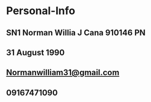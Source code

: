 # Personal-Info

## SN1 Norman Willia J Cana 910146 PN
## 31 August 1990
## Normanwilliam31@gmail.com
## 09167471090
